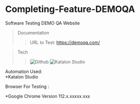 # Completing-Feature-DEMOQA
Software Testing DEMO QA Website

> Documentation
>>URL to Test: https://demoqa.com/



> Tech
>> ![Github](https://img.shields.io/badge/GitHub-100000?style=for-the-badge&logo=github&logoColor=white)
>> ![Katalon Studio](https://img.shields.io/badge/Katalon-100000.svg?style=for-the-badge&logo=Katalon-idea&logoColor=white)


Automation Used:<br>
*Katalon Studio<br>


Browser For Testing : <br>

\*Google Chrome Version 112.x.xxxxx.xxx <br>
